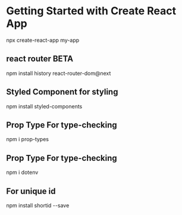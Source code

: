 # Getting Started with Create React App

npx create-react-app my-app

## react router BETA

npm install history react-router-dom@next

## Styled Component for styling

npm install styled-components

## Prop Type For type-checking

npm i prop-types

## Prop Type For type-checking

npm i dotenv

## For unique id

npm install shortid --save

